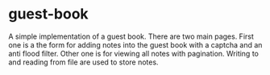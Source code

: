 # guest-book
A simple implementation of a guest book. There are two main pages. First one is a the form for adding notes into the guest book with a captcha and an anti flood filter. Other one is for viewing all notes with pagination. Writing to and reading from file are used to store notes.